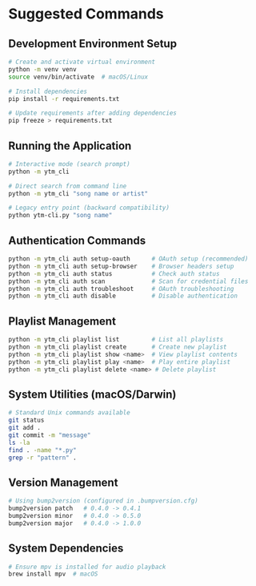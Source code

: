 # Suggested Commands

## Development Environment Setup
```bash
# Create and activate virtual environment
python -m venv venv
source venv/bin/activate  # macOS/Linux

# Install dependencies
pip install -r requirements.txt

# Update requirements after adding dependencies
pip freeze > requirements.txt
```

## Running the Application
```bash
# Interactive mode (search prompt)
python -m ytm_cli

# Direct search from command line
python -m ytm_cli "song name or artist"

# Legacy entry point (backward compatibility)
python ytm-cli.py "song name"
```

## Authentication Commands
```bash
python -m ytm_cli auth setup-oauth      # OAuth setup (recommended)
python -m ytm_cli auth setup-browser    # Browser headers setup
python -m ytm_cli auth status           # Check auth status
python -m ytm_cli auth scan             # Scan for credential files
python -m ytm_cli auth troubleshoot     # OAuth troubleshooting
python -m ytm_cli auth disable          # Disable authentication
```

## Playlist Management
```bash
python -m ytm_cli playlist list         # List all playlists
python -m ytm_cli playlist create       # Create new playlist
python -m ytm_cli playlist show <name>  # View playlist contents
python -m ytm_cli playlist play <name>  # Play entire playlist
python -m ytm_cli playlist delete <name> # Delete playlist
```

## System Utilities (macOS/Darwin)
```bash
# Standard Unix commands available
git status
git add .
git commit -m "message"
ls -la
find . -name "*.py"
grep -r "pattern" .
```

## Version Management
```bash
# Using bump2version (configured in .bumpversion.cfg)
bump2version patch   # 0.4.0 -> 0.4.1
bump2version minor   # 0.4.0 -> 0.5.0
bump2version major   # 0.4.0 -> 1.0.0
```

## System Dependencies
```bash
# Ensure mpv is installed for audio playback
brew install mpv  # macOS
```